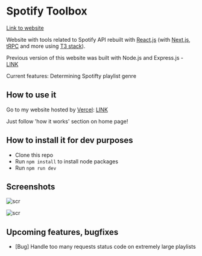 # Spotify Toolbox

[Link to website]()

Website with tools related to Spotify API rebuilt with [React.js](https://reactjs.org/) (with [Next.js](https://nextjs.org/), [tRPC](https://trpc.io/) and more using [T3 stack](https://github.com/t3-oss/create-t3-app)).

Previous version of this website was built with Node.js and Express.js - [LINK](https://github.com/JakubCisowski/spotify-toolbox-node)

Current features: Determining Spotifty playlist genre

## How to use it

Go to my website hosted by [Vercel](https://vercel.com/): [LINK]()

Just follow 'how it works' section on home page!

## How to install it for dev purposes

- Clone this repo
- Run <code>npm install</code> to install node packages
- Run <code>npm run dev</code>

## Screenshots

![scr](https://i.imgur.com/cDTlDcr.png)

![scr](https://i.imgur.com/MLD8kRC.png)

## Upcoming features, bugfixes

- [Bug] Handle too many requests status code on extremely large playlists
